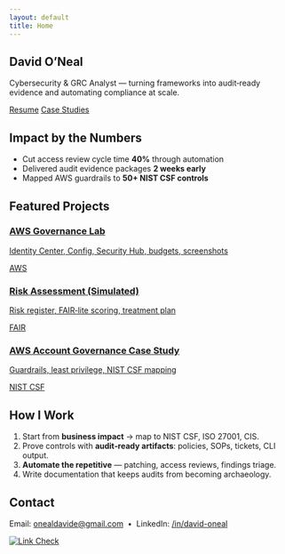 ```yaml
---
layout: default
title: Home
---
```


<section class="hero hero--neon-img">
  <div class="hero__inner">
    <h1>David O’Neal</h1>
    <p class="lead">Cybersecurity & GRC Analyst — turning frameworks into audit‑ready evidence and automating compliance at scale.</p>
    <div class="cta-row">
      <a href="{{ '/resume.pdf' | relative_url }}" class="btn btn-primary">Resume</a>
      <a href="{{ '/projects/aws-account-governance/' | relative_url }}" class="btn btn-ghost">Case Studies</a>
    </div>
  </div>
</section>

<section class="section">
  <h2>Impact by the Numbers</h2>
  <ul class="bullets">
    <li>Cut access review cycle time <b>40%</b> through automation</li>
    <li>Delivered audit evidence packages <b>2 weeks early</b></li>
    <li>Mapped AWS guardrails to <b>50+ NIST CSF controls</b></li>
  </ul>
</section>

<section class="section">
  <h2>Featured Projects</h2>
  <div class="card-grid">
    <a href="{{ '/labs/aws-account-governance/' | relative_url }}" class="card">
      <h3>AWS Governance Lab</h3>
      <p>Identity Center, Config, Security Hub, budgets, screenshots</p>
      <span class="pill">AWS</span>
    </a>
    <a href="{{ '/projects/risk-assessment/' | relative_url }}" class="card">
      <h3>Risk Assessment (Simulated)</h3>
      <p>Risk register, FAIR‑lite scoring, treatment plan</p>
      <span class="pill">FAIR</span>
    </a>
    <a href="{{ '/projects/aws-account-governance/' | relative_url }}" class="card">
      <h3>AWS Account Governance Case Study</h3>
      <p>Guardrails, least privilege, NIST CSF mapping</p>
      <span class="pill">NIST CSF</span>
    </a>
  </div>
</section>

<section class="section">
  <h2>How I Work</h2>
  <ol>
    <li>Start from <b>business impact</b> → map to NIST CSF, ISO 27001, CIS.</li>
    <li>Prove controls with <b>audit‑ready artifacts</b>: policies, SOPs, tickets, CLI output.</li>
    <li><b>Automate the repetitive</b> — patching, access reviews, findings triage.</li>
    <li>Write documentation that keeps audits from becoming archaeology.</li>
  </ol>
</section>

<section class="section">
  <h2>Contact</h2>
  <p>Email: <a href="mailto:onealdavide@gmail.com">onealdavide@gmail.com</a> &nbsp;•&nbsp;
     LinkedIn: <a href="https://www.linkedin.com/in/david-oneal/">/in/david-oneal</a></p>
</section>

[![Link Check](https://github.com/doneal78/grc_portfolio/actions/workflows/link-check.yml/badge.svg)](https://github.com/doneal78/grc_portfolio/actions/workflows/link-check.yml)
